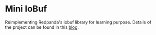 # Mini IoBuf

Reimplementing Redpanda's iobuf library for learning purpose. Details of the project can be found in this [blog](https://brianshih1.github.io/mini-iobuf/).
